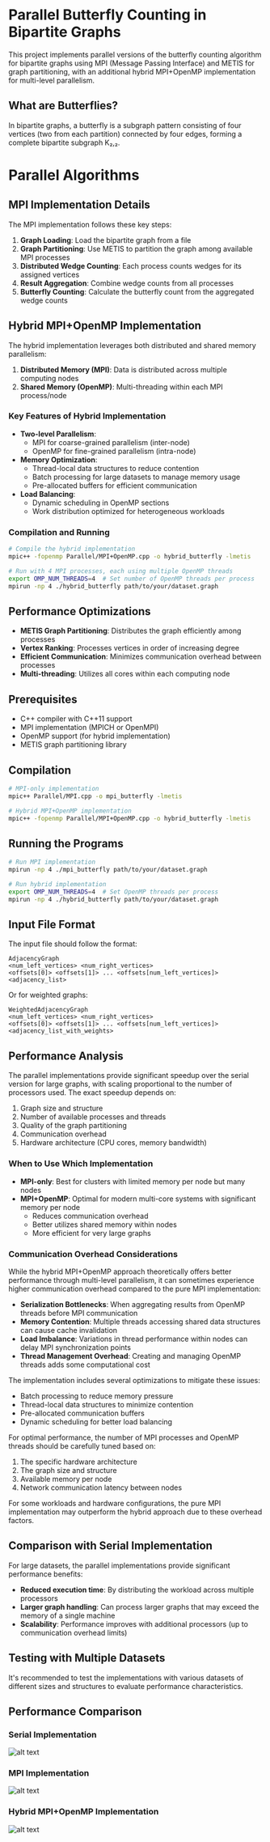 # Parallel Butterfly Counting in Bipartite Graphs

This project implements parallel versions of the butterfly counting algorithm for bipartite graphs using MPI (Message Passing Interface) and METIS for graph partitioning, with an additional hybrid MPI+OpenMP implementation for multi-level parallelism.

## What are Butterflies?

In bipartite graphs, a butterfly is a subgraph pattern consisting of four vertices (two from each partition) connected by four edges, forming a complete bipartite subgraph K₂,₂.

# Parallel Algorithms
## MPI Implementation Details

The MPI implementation follows these key steps:

1. **Graph Loading**: Load the bipartite graph from a file
2. **Graph Partitioning**: Use METIS to partition the graph among available MPI processes
3. **Distributed Wedge Counting**: Each process counts wedges for its assigned vertices
4. **Result Aggregation**: Combine wedge counts from all processes
5. **Butterfly Counting**: Calculate the butterfly count from the aggregated wedge counts

## Hybrid MPI+OpenMP Implementation

The hybrid implementation leverages both distributed and shared memory parallelism:

1. **Distributed Memory (MPI)**: Data is distributed across multiple computing nodes
2. **Shared Memory (OpenMP)**: Multi-threading within each MPI process/node

### Key Features of Hybrid Implementation

- **Two-level Parallelism**:
  - MPI for coarse-grained parallelism (inter-node)
  - OpenMP for fine-grained parallelism (intra-node)
- **Memory Optimization**:
  - Thread-local data structures to reduce contention
  - Batch processing for large datasets to manage memory usage
  - Pre-allocated buffers for efficient communication
- **Load Balancing**:
  - Dynamic scheduling in OpenMP sections
  - Work distribution optimized for heterogeneous workloads

### Compilation and Running

```bash
# Compile the hybrid implementation
mpic++ -fopenmp Parallel/MPI+OpenMP.cpp -o hybrid_butterfly -lmetis

# Run with 4 MPI processes, each using multiple OpenMP threads
export OMP_NUM_THREADS=4  # Set number of OpenMP threads per process
mpirun -np 4 ./hybrid_butterfly path/to/your/dataset.graph
```

## Performance Optimizations

- **METIS Graph Partitioning**: Distributes the graph efficiently among processes
- **Vertex Ranking**: Processes vertices in order of increasing degree
- **Efficient Communication**: Minimizes communication overhead between processes
- **Multi-threading**: Utilizes all cores within each computing node

## Prerequisites

- C++ compiler with C++11 support
- MPI implementation (MPICH or OpenMPI)
- OpenMP support (for hybrid implementation)
- METIS graph partitioning library

## Compilation

```bash
# MPI-only implementation
mpic++ Parallel/MPI.cpp -o mpi_butterfly -lmetis

# Hybrid MPI+OpenMP implementation
mpic++ -fopenmp Parallel/MPI+OpenMP.cpp -o hybrid_butterfly -lmetis
```

## Running the Programs

```bash
# Run MPI implementation
mpirun -np 4 ./mpi_butterfly path/to/your/dataset.graph

# Run hybrid implementation
export OMP_NUM_THREADS=4  # Set OpenMP threads per process
mpirun -np 4 ./hybrid_butterfly path/to/your/dataset.graph
```

## Input File Format

The input file should follow the format:
```
AdjacencyGraph
<num_left_vertices> <num_right_vertices>
<offsets[0]> <offsets[1]> ... <offsets[num_left_vertices]>
<adjacency_list>
```

Or for weighted graphs:
```
WeightedAdjacencyGraph
<num_left_vertices> <num_right_vertices>
<offsets[0]> <offsets[1]> ... <offsets[num_left_vertices]>
<adjacency_list_with_weights>
```

## Performance Analysis

The parallel implementations provide significant speedup over the serial version for large graphs, with scaling proportional to the number of processors used. The exact speedup depends on:

1. Graph size and structure
2. Number of available processes and threads
3. Quality of the graph partitioning
4. Communication overhead
5. Hardware architecture (CPU cores, memory bandwidth)

### When to Use Which Implementation

- **MPI-only**: Best for clusters with limited memory per node but many nodes
- **MPI+OpenMP**: Optimal for modern multi-core systems with significant memory per node
  - Reduces communication overhead
  - Better utilizes shared memory within nodes
  - More efficient for very large graphs

### Communication Overhead Considerations

While the hybrid MPI+OpenMP approach theoretically offers better performance through multi-level parallelism, it can sometimes experience higher communication overhead compared to the pure MPI implementation:

- **Serialization Bottlenecks**: When aggregating results from OpenMP threads before MPI communication
- **Memory Contention**: Multiple threads accessing shared data structures can cause cache invalidation
- **Load Imbalance**: Variations in thread performance within nodes can delay MPI synchronization points
- **Thread Management Overhead**: Creating and managing OpenMP threads adds some computational cost

The implementation includes several optimizations to mitigate these issues:
- Batch processing to reduce memory pressure
- Thread-local data structures to minimize contention
- Pre-allocated communication buffers
- Dynamic scheduling for better load balancing

For optimal performance, the number of MPI processes and OpenMP threads should be carefully tuned based on:
1. The specific hardware architecture
2. The graph size and structure
3. Available memory per node
4. Network communication latency between nodes

For some workloads and hardware configurations, the pure MPI implementation may outperform the hybrid approach due to these overhead factors.

## Comparison with Serial Implementation

For large datasets, the parallel implementations provide significant performance benefits:

- **Reduced execution time**: By distributing the workload across multiple processors
- **Larger graph handling**: Can process larger graphs that may exceed the memory of a single machine
- **Scalability**: Performance improves with additional processors (up to communication overhead limits)

## Testing with Multiple Datasets

It's recommended to test the implementations with various datasets of different sizes and structures to evaluate performance characteristics.

## Performance Comparison
### Serial Implementation
![alt text](images/image.png)

### MPI Implementation
![alt text](images/image-1.png)

### Hybrid MPI+OpenMP Implementation
![alt text](images/image-2.png)